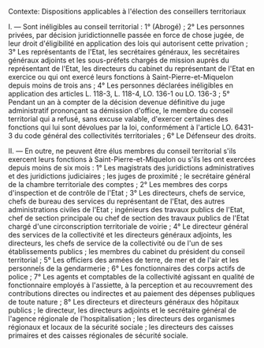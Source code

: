 Contexte: Dispositions applicables à l'élection des conseillers territoriaux

I. — Sont inéligibles au conseil territorial : 1° (Abrogé) ; 2° Les personnes privées, par décision juridictionnelle passée en force de chose jugée, de leur droit d'éligibilité en application des lois qui autorisent cette privation ; 3° Les représentants de l'Etat, les secrétaires généraux, les secrétaires généraux adjoints et les sous-préfets chargés de mission auprès du représentant de l'Etat, les directeurs du cabinet du représentant de l'Etat en exercice ou qui ont exercé leurs fonctions à Saint-Pierre-et-Miquelon depuis moins de trois ans ; 4° Les personnes déclarées inéligibles en application des articles L. 118-3, L. 118-4, LO. 136-1 ou LO. 136-3 ; 5° Pendant un an à compter de la décision devenue définitive du juge administratif prononçant sa démission d'office, le membre du conseil territorial qui a refusé, sans excuse valable, d'exercer certaines des fonctions qui lui sont dévolues par la loi, conformément à l'article LO. 6431-3 du code général des collectivités territoriales ; 6° Le Défenseur des droits.

II. — En outre, ne peuvent être élus membres du conseil territorial s'ils exercent leurs fonctions à Saint-Pierre-et-Miquelon ou s'ils les ont exercées depuis moins de six mois : 1° Les magistrats des juridictions administratives et des juridictions judiciaires ; les juges de proximité ; le secrétaire général de la chambre territoriale des comptes ; 2° Les membres des corps d'inspection et de contrôle de l'Etat ; 3° Les directeurs, chefs de service, chefs de bureau des services du représentant de l'Etat, des autres administrations civiles de l'Etat ; ingénieurs des travaux publics de l'Etat, chef de section principale ou chef de section des travaux publics de l'Etat chargé d'une circonscription territoriale de voirie ; 4° Le directeur général des services de la collectivité et les directeurs généraux adjoints, les directeurs, les chefs de service de la collectivité ou de l'un de ses établissements publics ; les membres du cabinet du président du conseil territorial ; 5° Les officiers des armées de terre, de mer et de l'air et les personnels de la gendarmerie ; 6° Les fonctionnaires des corps actifs de police ; 7° Les agents et comptables de la collectivité agissant en qualité de fonctionnaire employés à l'assiette, à la perception et au recouvrement des contributions directes ou indirectes et au paiement des dépenses publiques de toute nature ; 8° Les directeurs et directeurs généraux des hôpitaux publics ; le directeur, les directeurs adjoints et le secrétaire général de l'agence régionale de l'hospitalisation ; les directeurs des organismes régionaux et locaux de la sécurité sociale ; les directeurs des caisses primaires et des caisses régionales de sécurité sociale.